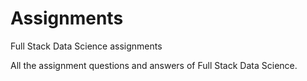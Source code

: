 # Assignments
Full Stack Data Science assignments

All the assignment questions and answers of Full Stack Data Science. 
